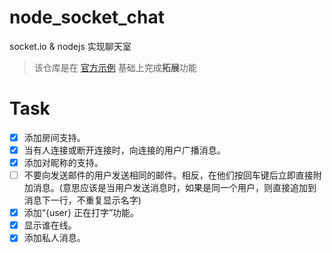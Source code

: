 # node_socket_chat
socket.io & nodejs 实现聊天室
> 该仓库是在 [官方示例](https://socket.io/zh-CN/docs/v4/tutorial/ending-notes) 基础上完成**拓展**功能
# Task
- [x] 添加房间支持。
- [x] 当有人连接或断开连接时，向连接的用户广播消息。
- [x] 添加对昵称的支持。
- [ ] 不要向发送邮件的用户发送相同的邮件。相反，在他们按回车键后立即直接附加消息。(意思应该是当用户发送消息时，如果是同一个用户，则直接追加到消息下一行，不重复显示名字)
- [x] 添加“{user} 正在打字”功能。
- [x] 显示谁在线。
- [x] 添加私人消息。 
